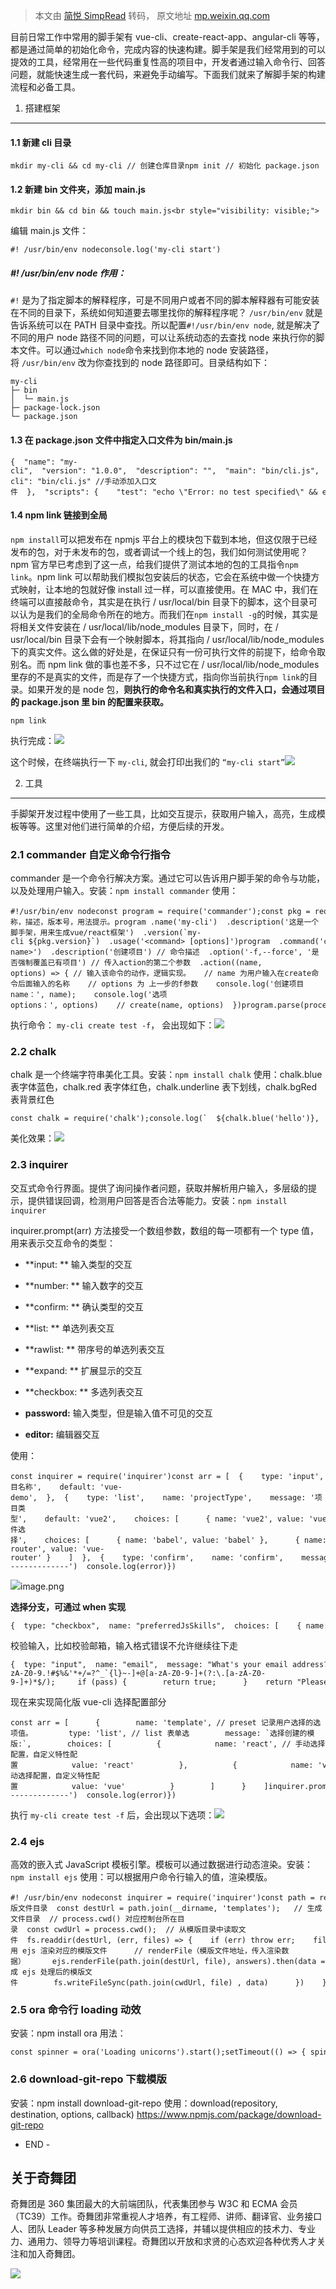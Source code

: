 > 本文由 [简悦 SimpRead](http://ksria.com/simpread/) 转码， 原文地址 [mp.weixin.qq.com](https://mp.weixin.qq.com/s/0BOsP_9qY304ss75w_HFxQ)

目前日常工作中常用的脚手架有 vue-cli、create-react-app、angular-cli 等等，都是通过简单的初始化命令，完成内容的快速构建。脚手架是我们经常用到的可以提效的工具，经常用在一些代码重复性高的项目中，开发者通过输入命令行、回答问题，就能快速生成一套代码，来避免手动编写。下面我们就来了解脚手架的构建流程和必备工具。

1. 搭建框架
-------

#### 1.1 新建 cli 目录

```
mkdir my-cli && cd my-cli // 创建仓库目录npm init // 初始化 package.json
```

#### 1.2 新建 bin 文件夹，添加 main.js

```
mkdir bin && cd bin && touch main.js<br style="visibility: visible;">
```

编辑 main.js 文件：

```
#! /usr/bin/env nodeconsole.log('my-cli start')
```

##### #! /usr/bin/env node 作用：

`#!` 是为了指定脚本的解释程序，可是不同用户或者不同的脚本解释器有可能安装在不同的目录下，系统如何知道要去哪里找你的解释程序呢？ `/usr/bin/env` 就是告诉系统可以在 PATH 目录中查找。所以配置`#!/usr/bin/env node`, 就是解决了不同的用户 node 路径不同的问题，可以让系统动态的去查找 node 来执行你的脚本文件。可以通过`which node`命令来找到你本地的 node 安装路径，将 `/usr/bin/env` 改为你查找到的 node 路径即可。目录结构如下：

```
my-cli           
├─ bin                
│  └─ main.js  
├─ package-lock.json
└─ package.json              
```

#### 1.3 在 package.json 文件中指定入口文件为 bin/main.js

```
{  "name": "my-cli",  "version": "1.0.0",  "description": "",  "main": "bin/cli.js",  "bin": {    "test-cli": "bin/cli.js" //手动添加入口文件  },  "scripts": {    "test": "echo \"Error: no test specified\" && exit 1"  },  "author": "",  "license": "ISC"}
```

#### 1.4 npm link 链接到全局

`npm install`可以把发布在 npmjs 平台上的模块包下载到本地，但这仅限于已经发布的包，对于未发布的包，或者调试一个线上的包，我们如何测试使用呢？npm 官方早已考虑到了这一点，给我们提供了测试本地的包的工具指令`npm link`。npm link 可以帮助我们模拟包安装后的状态，它会在系统中做一个快捷方式映射，让本地的包就好像 install 过一样，可以直接使用。在 MAC 中，我们在终端可以直接敲命令，其实是在执行 / usr/local/bin 目录下的脚本，这个目录可以认为是我们的全局命令所在的地方。而我们在`npm install -g`的时候，其实是将相关文件安装在 / usr/local/lib/node_modules 目录下，同时，在 / usr/local/bin 目录下会有一个映射脚本，将其指向 / usr/local/lib/node_modules 下的真实文件。这么做的好处是，在保证只有一份可执行文件的前提下，给命令取别名。而 npm link 做的事也差不多，只不过它在 / usr/local/lib/node_modules 里存的不是真实的文件，而是存了一个快捷方式，指向你当前执行`npm link`的目录。如果开发的是 node 包，**则执行的命令名和真实执行的文件入口，会通过项目的 package.json 里 bin 的配置来获取。**

```
npm link
```

执行完成：![](https://mmbiz.qpic.cn/sz_mmbiz_png/cAd6ObKOzEB8Tt0LicxAhHz5iaLe3MicVPqBIydaZhuXTvZFzmNfYUjGzNhHxicRqe4HuNyXxBy8aMal9yFFqwgsaA/640?wx_fmt=png)

这个时候，在终端执行一下 `my-cli`, 就会打印出我们的 `“my-cli start”`![](https://mmbiz.qpic.cn/sz_mmbiz_png/cAd6ObKOzEB8Tt0LicxAhHz5iaLe3MicVPqboQxE1Qv1fwZvHG4RtMEicvxtg8EEtht0qbkUkN3lWIoykUhTICxB2A/640?wx_fmt=png)

2. 工具
-----

手脚架开发过程中使用了一些工具，比如交互提示，获取用户输入，高亮，生成模板等等。这里对他们进行简单的介绍，方便后续的开发。

### 2.1 commander 自定义命令行指令

commander 是一个命令行解决方案。通过它可以告诉用户脚手架的命令与功能，以及处理用户输入。安装：`npm install commander` 使用：

```
#!/usr/bin/env nodeconst program = require('commander');const pkg = require('../package.json');// 名称，描述，版本号，用法提示。program .name('my-cli')  .description('这是一个脚手架，用来生成vue/react框架')  .version(`my-cli ${pkg.version}`)  .usage('<command> [options]')program  .command('create <app-name>')  .description('创建项目') // 命令描述  .option('-f,--force', '是否强制覆盖已有项目') // 传入action的第二个参数  .action((name, options) => { // 输入该命令的动作，逻辑实现。   // name 为用户输入在create命令后面输入的名称    // options 为 上一步的f参数    console.log('创建项目name：', name);    console.log('选项options：', options)    // create(name, options)  })program.parse(process.argv)
```

执行命令： `my-cli create test -f`， 会出现如下：![](https://mmbiz.qpic.cn/sz_mmbiz_png/cAd6ObKOzEB8Tt0LicxAhHz5iaLe3MicVPqYt3RRJ4I5icp7fMR0aOiaPAo68jlUdqHKLRxWw7xx5Q5jkvAibTXiarOAQ/640?wx_fmt=png)

### 2.2 chalk

chalk 是一个终端字符串美化工具。安装：`npm install chalk` 使用：chalk.blue 表字体蓝色，chalk.red 表字体红色，chalk.underline 表下划线，chalk.bgRed 表背景红色

```
const chalk = require('chalk');console.log(`  ${chalk.blue('hello')},  ${chalk.red('this')}   ${chalk.underline('is')}   ${chalk.bgRed('chalk')}!`);
```

美化效果：![](https://mmbiz.qpic.cn/sz_mmbiz_png/cAd6ObKOzEB8Tt0LicxAhHz5iaLe3MicVPquowp8fibOejUR2hbgnyRENwb9c6iaONZRxuTQ6QSW0zWFBcdVlVpad8w/640?wx_fmt=png)

### 2.3 inquirer

交互式命令行界面。提供了询问操作者问题，获取并解析用户输入，多层级的提示，提供错误回调，检测用户回答是否合法等能力。安装：`npm install inquirer`

inquirer.prompt(arr) 方法接受一个数组参数，数组的每一项都有一个 type 值，用来表示交互命令的类型：

*   **input: ** 输入类型的交互
    
*   **number: ** 输入数字的交互
    
*   **confirm: ** 确认类型的交互
    
*   **list: ** 单选列表交互
    
*   **rawlist: ** 带序号的单选列表交互
    
*   **expand: ** 扩展显示的交互
    
*   **checkbox: ** 多选列表交互
    
*   **password:** 输入类型，但是输入值不可见的交互
    
*   **editor:** 编辑器交互
    

使用：

```
const inquirer = require('inquirer')const arr = [  {    type: 'input',    name: 'projectName',    message: '项目名称',    default: 'vue-demo',  },  {    type: 'list',    name: 'projectType',    message: '项目类型',    default: 'vue2',    choices: [      { name: 'vue2', value: 'vue2' },      { name: 'vue3', value: 'vue3' },      { name: 'react', value: 'react' }    ]          },  {    type: 'checkbox',    name: 'plugins',    message: '插件选择',    choices: [      { name: 'babel', value: 'babel' },      { name: 'eslint', value: 'eslint' },      { name: 'vue-router', value: 'vue-router' }    ]  },  {    type: 'confirm',    name: 'confirm',    message: 'confirm',  }];inquirer.prompt(arr).then(answers => {  console.log('==============');  console.log(answers);}).catch(error => {  console.log('--------------')  console.log(error)})
```

![](https://mmbiz.qpic.cn/sz_mmbiz_png/cAd6ObKOzEB8Tt0LicxAhHz5iaLe3MicVPqpcF4ZZ42Y8ORXChqwic9st0rw6zSfx25BBqAQZQSQmvYEBxuCM3jxwg/640?wx_fmt=png)image.png

**选择分支，可通过 when 实现**

```
{  type: "checkbox",  name: "preferredJsSkills",  choices: [    { name: "Express" },    { name: "Sequelize" },    { name: "Graphql" }  ],  when: function (answers) {    return answers.computerLanguage == "JavaScript'  }}
```

校验输入，比如校验邮箱，输入格式错误不允许继续往下走

```
{  type: "input",  name: "email",  message: "What's your email address?",  validate: function (value) {    let pass = value.match(      /^[a-zA-Z0-9.!#$%&'*+/=?^_`{l}~-]+@[a-zA-Z0-9-]+(?:\.[a-zA-Z0-9-]+)*$/);     if (pass) {        return true;      }    return "Please enter a valid email address.";  },}
```

现在来实现简化版 vue-cli 选择配置部分

```
const arr = [      {        name: 'template', // preset 记录用户选择的选项值。        type: 'list', // list 表单选        message: `选择创建的模版:`,        choices: [          {            name: 'react', // 手动选择配置，自定义特性配置            value: 'react'          },          {            name: 'vue', // 手动选择配置，自定义特性配置            value: 'vue'          }        ]      }    ]inquirer.prompt(arr).then(answers => {  console.log('==============');  console.log(answers);}).catch(error => {  console.log('--------------')  console.log(error)})
```

执行 `my-cli create test -f` 后，会出现以下选项：![](https://mmbiz.qpic.cn/sz_mmbiz_png/cAd6ObKOzEB8Tt0LicxAhHz5iaLe3MicVPq5Tic3BqrZJWaef6raGMbNUzBibPHuAdZicZGicIBHaibpqoL8P06hwibHGoQ/640?wx_fmt=png)

### 2.4 ejs

高效的嵌入式 JavaScript 模板引擎。模板可以通过数据进行动态渲染。安装：`npm install ejs` 使用：可以根据用户命令行输入的值，渲染模版。

```
#! /usr/bin/env nodeconst inquirer = require('inquirer')const path = require('path')const fs = require('fs')const ejs = require('ejs')inquirer.prompt([  {    type: 'input',    name: 'name',   }]).then(answers => {  // 模版文件目录  const destUrl = path.join(__dirname, 'templates');   // 生成文件目录  // process.cwd() 对应控制台所在目录  const cwdUrl = process.cwd();  // 从模版目录中读取文件  fs.readdir(destUrl, (err, files) => {    if (err) throw err;    files.forEach((file) => {      // 使用 ejs 渲染对应的模版文件      // renderFile（模版文件地址，传入渲染数据）      ejs.renderFile(path.join(destUrl, file), answers).then(data => {        // 生成 ejs 处理后的模版文件        fs.writeFileSync(path.join(cwdUrl, file) , data)      })    })  })})
```

### 2.5 ora 命令行 loading 动效

安装：npm install ora 用法：

```
const spinner = ora('Loading unicorns').start();setTimeout(() => { spinner.color = 'yellow'; spinner.text = 'Loading rainbows';}, 1000);
```

### 2.6 download-git-repo 下载模版

安装：npm install download-git-repo 使用：download(repository, destination, options, callback) https://www.npmjs.com/package/download-git-repo

- END -

关于奇舞团
-----

奇舞团是 360 集团最大的大前端团队，代表集团参与 W3C 和 ECMA 会员（TC39）工作。奇舞团非常重视人才培养，有工程师、讲师、翻译官、业务接口人、团队 Leader 等多种发展方向供员工选择，并辅以提供相应的技术力、专业力、通用力、领导力等培训课程。奇舞团以开放和求贤的心态欢迎各种优秀人才关注和加入奇舞团。

![](https://mmbiz.qpic.cn/mmbiz_png/cAd6ObKOzEBLicibtcprJISN18FgTtg2N1ichPnMqRhicrP20VfwnC4vday7gtEoiaSynIH1bas4N5kgicliakrLdtT2Q/640?wx_fmt=png&wxfrom=5&wx_lazy=1&wx_co=1)